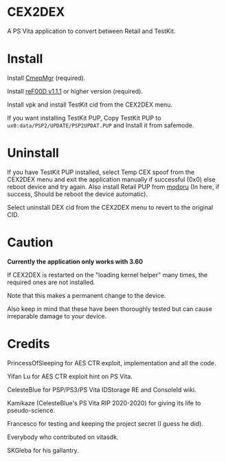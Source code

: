 # CEX2DEX

A PS Vita application to convert between Retail and TestKit.

# Install

Install [CmepMgr](https://github.com/Princess-of-Sleeping/CmepMgr/releases) (required).

Install [reF00D v1.1.1](https://github.com/dots-tb/reF00D/releases/tag/1.1.1) or higher version (required).

Install vpk and install TestKit cid from the CEX2DEX menu.

If you want installing TestKit PUP, Copy TestKit PUP to `ux0:data/PSP2/UPDATE/PSP2UPDAT.PUP` and Install it from safemode.

# Uninstall

If you have TestKit PUP installed, select Temp CEX spoof from the CEX2DEX menu and exit the application manually if successful (0x0) else reboot device and try again. Also install Retail PUP from [modoru](https://github.com/TheOfficialFloW/modoru/releases) (In here, if success, Should be reboot the device automatic).

Select uninstall DEX cid from the CEX2DEX menu to revert to the original CID.

# Caution

**Currently the application only works with 3.60**

If CEX2DEX is restarted on the "loading kernel helper" many times, the required ones are not installed.

Note that this makes a permanent change to the device.

Also keep in mind that these have been thoroughly tested but can cause irreparable damage to your device.

# Credits

PrincessOfSleeping for AES CTR exploit, implementation and all the code.

Yifan Lu for AES CTR exploit hint on PS Vita.

CelesteBlue for PSP/PS3/PS Vita IDStorage RE and ConsoleId wiki.

Kamikaze (CelesteBlue's PS Vita RIP 2020-2020) for giving its life to pseudo-science.

Francesco for testing and keeping the project secret (I guess he did).

Everybody who contributed on vitasdk.

SKGleba for his gallantry.

